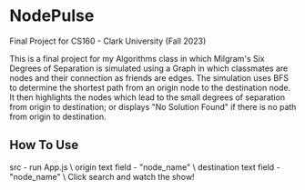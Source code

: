# NodePulse
Final Project for CS160 - Clark University (Fall 2023)

This is a final project for my Algorithms class in which Milgram's Six Degrees of Separation is simulated using
a Graph in which classmates are nodes and their connection as friends are edges. The simulation uses BFS to
determine the shortest path from an origin node to the destination node. It then highlights the nodes which lead
to the small degrees of separation from origin to destination; or displays "No Solution Found" if there is no path
from origin to destination. 

## How To Use
src - run App.js \\
origin text field - "node_name" \\
destination text field - "node_name" \\
Click search and watch the show! 
